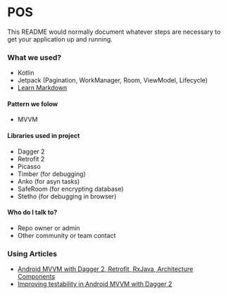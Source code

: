 # POS #

This README would normally document whatever steps are necessary to get your application up and running.

### What we used? ###

* Kotlin
* Jetpack (Pagination, WorkManager, Room, ViewModel, Lifecycle)
* [Learn Markdown](https://bitbucket.org/tutorials/markdowndemo)

#### Pattern we folow ####
* MVVM

#### Libraries used in project ####

* Dagger 2
* Retrofit 2
* Picasso
* Timber (for debugging)
* Anko (for asyn tasks)
* SafeRoom (for encrypting database)
* Stetho (for debugging in browser) 

#### Who do I talk to? ####

* Repo owner or admin
* Other community or team contact

### Using Articles ###

* [Android MVVM with Dagger 2, Retrofit, RxJava, Architecture Components](https://android.jlelse.eu/android-mvvm-with-dagger-2-retrofit-rxjava-architecture-components-6f5da1a75135)
* [Improving testability in Android MVVM with Dagger 2](https://android.jlelse.eu/improving-testability-in-android-mvvm-with-dagger-2-aa961098bad5)